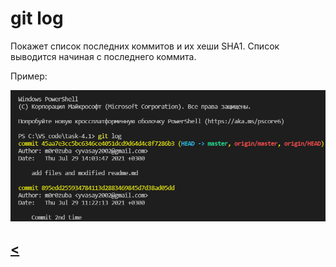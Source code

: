 # git log 

Покажет список последних коммитов и их хеши SHA1. Список выводится начиная с последнего коммита.

Пример:

![Пример git log](./git_log.png)

## [**<**](./readme.md)
